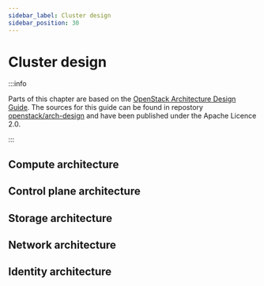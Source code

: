 ```yaml
---
sidebar_label: Cluster design
sidebar_position: 30
---
```


# Cluster design

:::info

Parts of this chapter are based on the [OpenStack Architecture Design Guide](https://docs.openstack.org/arch-design/index.html).
The sources for this guide can be found in repostory [openstack/arch-design](https://github.com/openstack/arch-design)
and have been published under the Apache Licence 2.0.

:::

## Compute architecture

## Control plane architecture

## Storage architecture

## Network architecture

## Identity architecture
